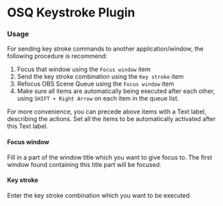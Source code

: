 # OSQ Keystroke Plugin

### Usage

For sending key stroke commands to another application/window, the following procedure is recommend:

1. Focus that window using the `Focus window` item
1. Send the key stroke combination using the `Key stroke` item
1. Refocus OBS Scene Queue using the `Focus window` item
1. Make sure all items are automatically being executed after each other, using `SHIFT + Right Arrow` on each item in the queue list. 

For more convenience, you can precede above items with a Text label, describing the actions. Set all the items to be automatically activated after this Text label.  

#### Focus window

Fill in a part of the window title which you want to give focus to. The first window found containing this title part will be focused. 

#### Key stroke

Enter the key stroke combination which you want to be executed.  
